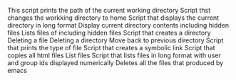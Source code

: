 This script prints the path of the current working directory
Script thst changes the workking directory to home
Script that displays the current directory in long format
Display current directory contents including hidden files
Lists files of including hidden files
Script that creates a directory 
Deleting a file
Deleting a directory
Move back to previous directory
Script that prints the type of file 
Script that creates a symbolic link
Script that copies all html files
List files 
Script that lists files in long format with user and group ids displayed numerically
Deletes all the files that produced by emacs
